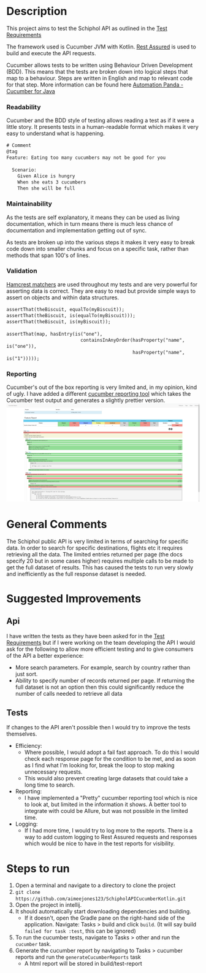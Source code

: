 # Description
This project aims to test the Schiphol API as outlined in the [Test Requirements](testRequirements.txt)

The framework used is Cucumber JVM with Kotlin. [Rest Assured](https://rest-assured.io/) is used to build and execute 
the API requests.

Cucumber allows tests to be written using Behaviour Driven Development (BDD). This means that the tests are broken down 
into logical steps that map to a behaviour. Steps are written in English and map to relevant code for that step.
More information can be found here [Automation Panda - Cucumber for Java](https://automationpanda.com/2017/10/24/cucumber-jvm-for-java/#:~:text=Cucumber%20is%20an%20open%2Dsource,framework%20for%20behavior%2Ddriven%20development.&text=Cucumber%2DJVM%20is%20the%20official,using%20annotations%20and%20regular%20expressions.)


### Readability
Cucumber and the BDD style of testing allows reading a test as if it were a little story. It presents tests in a 
human-readable format which makes it very easy to understand what is happening.

```
# Comment
@tag
Feature: Eating too many cucumbers may not be good for you

  Scenario:
    Given Alice is hungry
    When she eats 3 cucumbers 
    Then she will be full
```

### Maintainability
As the tests are self explanatory, it means they can be used as living documentation, which in turn means there is much 
less chance of documentation and implementation getting out of sync. 

As tests are broken up into the various steps it makes it very easy to break code down into smaller chunks and focus on
a specific task, rather than methods that span 100's of lines. 

### Validation
[Hamcrest matchers](http://hamcrest.org/JavaHamcrest/tutorial) are used throughout my tests and are very powerful for asserting data is correct.
They are easy to read but provide simple ways to assert on objects and within data structures.
```
assertThat(theBiscuit, equalTo(myBiscuit)); 
assertThat(theBiscuit, is(equalTo(myBiscuit))); 
assertThat(theBiscuit, is(myBiscuit));

assertThat(map, hasEntry(is("one"),
                           containsInAnyOrder(hasProperty("name", is("one")),
                                              hasProperty("name", is("1")))));
```

### Reporting
Cucumber's out of the box reporting is very limited and, in my opinion, kind of ugly. I have added a different [cucumber reporting tool](https://github.com/damianszczepanik/cucumber-reporting)
which takes the Cucumber test output and generates a slightly prettier version. 
![](CucumberReportExample.png)


# General Comments
The Schiphol public API is very limited in terms of searching for specific data.
In order to search for specific destinations, flights etc it requires retrieving all the data.
The limited entries returned per page (the docs specify 20 but in some cases higher) requires multiple calls to
be made to get the full dataset of results.
This has caused the tests to run very slowly and inefficiently as the full response dataset is needed.

# Suggested Improvements
## Api 
I have written the tests as they have been asked for in the [Test Requirements](testRequirements.txt) but if I were 
working on the team developing the API I would ask for the following to allow more efficient testing and to give 
consumers of the API a better experience:
- More search parameters. For example, search by country rather than just sort. 
- Ability to specify number of records returned per page. If returning the full dataset is not an option then this could 
  significantly reduce the number of calls needed to retrieve all data
  
## Tests
If changes to the API aren't possible then I would try to improve the tests themselves.
- Efficiency: 
  - Where possible, I would adopt a fail fast approach. To do this I would check each response page for the 
  condition to be met, and as soon as I find what I'm looking for, break the loop to stop making unnecessary requests.
  - This would also prevent creating large datasets that could take a long time to search. 
- Reporting:
  - I have implemented a "Pretty" cucumber reporting tool which is nice to look at, but limited in the information it 
  shows. A better tool to integrate with could be Allure, but was not possible in the limited time.
- Logging: 
  - If I had more time, I would try to log more to the reports. There is a way to add custom logging to Rest 
  Assured requests and responses which would be nice to have in the test reports for visibility.



# Steps to run
1. Open a terminal and navigate to a directory to clone the project
2. `git clone https://github.com/aimeejones123/SchipholAPICucumberKotlin.git`
3. Open the project in intellij.
4. It should automatically start downloading dependencies and building. 
   - If it doesn't, open the Gradle pane on the right-hand side of the application. Navigate: Tasks > build and click 
     `build`. (It will say build `failed for task :test`, this can be ignored)
5. To run the cucumber tests, navigate to Tasks > other and run the `cucumber` task.
6. Generate the cucumber report by navigating to Tasks > cucumber reports and run the `generateCucumberReports` task
    - A html report will be stored in build/test-report
